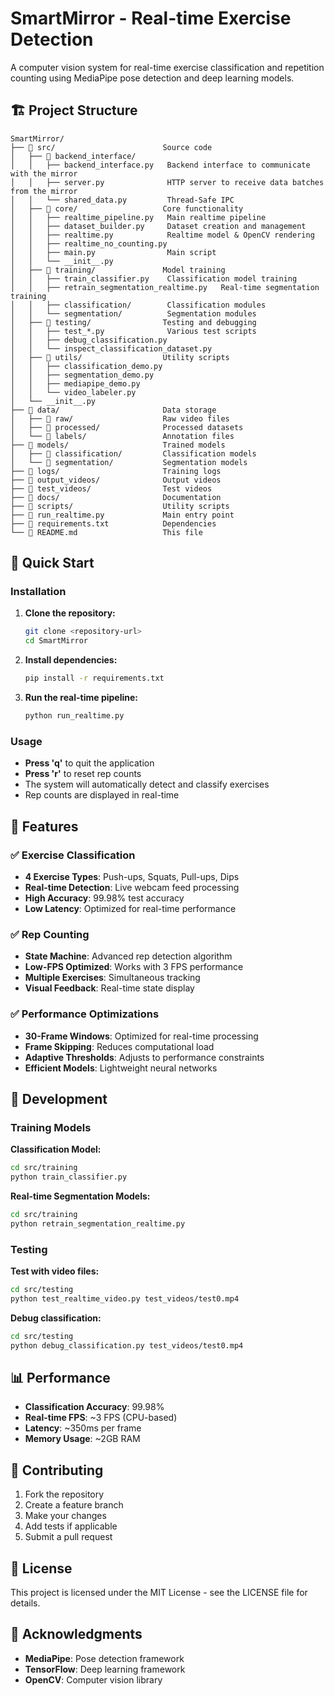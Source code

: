 # SmartMirror - Real-time Exercise Detection

A computer vision system for real-time exercise classification and repetition counting using MediaPipe pose detection and deep learning models.

## 🏗️ Project Structure

```
SmartMirror/
├── 📁 src/                        Source code
│   ├── 📁 backend_interface/
│   │   ├── backend_interface.py   Backend interface to communicate with the mirror
│   │   ├── server.py              HTTP server to receive data batches from the mirror
│   │   └── shared_data.py         Thread-Safe IPC
│   ├── 📁 core/                   Core functionality
│   │   ├── realtime_pipeline.py   Main realtime pipeline
│   │   ├── dataset_builder.py     Dataset creation and management
│   │   ├── realtime.py            Realtime model & OpenCV rendering
│   │   ├── realtime_no_counting.py
│   │   ├── main.py                Main script
│   │   └── __init__.py
│   ├── 📁 training/               Model training
│   │   ├── train_classifier.py    Classification model training
│   │   ├── retrain_segmentation_realtime.py   Real-time segmentation training
│   │   ├── classification/        Classification modules
│   │   └── segmentation/          Segmentation modules
│   ├── 📁 testing/                Testing and debugging
│   │   ├── test_*.py              Various test scripts
│   │   ├── debug_classification.py
│   │   └── inspect_classification_dataset.py
│   ├── 📁 utils/                  Utility scripts
│   │   ├── classification_demo.py
│   │   ├── segmentation_demo.py
│   │   ├── mediapipe_demo.py
│   │   └── video_labeler.py
│   └── __init__.py
├── 📁 data/                       Data storage
│   ├── 📁 raw/                    Raw video files
│   ├── 📁 processed/              Processed datasets
│   └── 📁 labels/                 Annotation files
├── 📁 models/                     Trained models
│   ├── 📁 classification/         Classification models
│   └── 📁 segmentation/           Segmentation models
├── 📁 logs/                       Training logs
├── 📁 output_videos/              Output videos
├── 📁 test_videos/                Test videos
├── 📁 docs/                       Documentation
├── 📁 scripts/                    Utility scripts
├── 🐍 run_realtime.py             Main entry point
├── 📄 requirements.txt            Dependencies
└── 📄 README.md                   This file
```

## 🚀 Quick Start

### Installation

1. **Clone the repository:**
   ```bash
   git clone <repository-url>
   cd SmartMirror
   ```

2. **Install dependencies:**
   ```bash
   pip install -r requirements.txt
   ```

3. **Run the real-time pipeline:**
   ```bash
   python run_realtime.py
   ```

### Usage

- **Press 'q'** to quit the application
- **Press 'r'** to reset rep counts
- The system will automatically detect and classify exercises
- Rep counts are displayed in real-time

## 🧠 Features

### ✅ Exercise Classification
- **4 Exercise Types**: Push-ups, Squats, Pull-ups, Dips
- **Real-time Detection**: Live webcam feed processing
- **High Accuracy**: 99.98% test accuracy
- **Low Latency**: Optimized for real-time performance

### ✅ Rep Counting
- **State Machine**: Advanced rep detection algorithm
- **Low-FPS Optimized**: Works with 3 FPS performance
- **Multiple Exercises**: Simultaneous tracking
- **Visual Feedback**: Real-time state display

### ✅ Performance Optimizations
- **30-Frame Windows**: Optimized for real-time processing
- **Frame Skipping**: Reduces computational load
- **Adaptive Thresholds**: Adjusts to performance constraints
- **Efficient Models**: Lightweight neural networks

## 🔧 Development

### Training Models

**Classification Model:**
```bash
cd src/training
python train_classifier.py
```

**Real-time Segmentation Models:**
```bash
cd src/training
python retrain_segmentation_realtime.py
```

### Testing

**Test with video files:**
```bash
cd src/testing
python test_realtime_video.py test_videos/test0.mp4
```

**Debug classification:**
```bash
cd src/testing
python debug_classification.py test_videos/test0.mp4
```

## 📊 Performance

- **Classification Accuracy**: 99.98%
- **Real-time FPS**: ~3 FPS (CPU-based)
- **Latency**: ~350ms per frame
- **Memory Usage**: ~2GB RAM

## 🤝 Contributing

1. Fork the repository
2. Create a feature branch
3. Make your changes
4. Add tests if applicable
5. Submit a pull request

## 📝 License

This project is licensed under the MIT License - see the LICENSE file for details.

## 🙏 Acknowledgments

- **MediaPipe**: Pose detection framework
- **TensorFlow**: Deep learning framework
- **OpenCV**: Computer vision library 